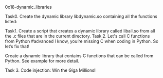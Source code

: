 0x18-dynamic_libraries

Task0. Create the dynamic library libdynamic.so containing all the functions listed:

Task1. Create a script that creates a dynamic library called liball.so 
from all the .c files that are in the current directory.
Task 2. Let's call C functions from Python
#advanced
I know, you’re missing C when coding in Python. So let’s fix that!

Create a dynamic library that contains C functions that can be called from Python. See example for more detail.

Task 3. Code injection: Win the Giga Millions!

